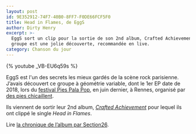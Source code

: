 ```yaml
---
layout: post
id: 9E352912-74F7-40B0-8FF7-F0DE66FCF5F0
title: Head in Flames, de EggS
author: Dirty Henry
excerpt: >-
  EggS sort un clip pour la sortie de son 2nd album, Crafted Achievement. Le
  groupe est une jolie découverte, recommandée en live.
category: Chanson du jour
---
```


{% youtube _VB-EU6q59s %}

EggS est l'un des secrets les mieux gardés de la scène rock parisienne. J’avais
découvert ce groupe à géométrie variable, dont le 1er EP date de 2018, lors du
[festival Pies Pala Pop](https://www.despieschicaillent.com/festival/pies-pala-pop-2024/),
en juin dernier, à Rennes, organisé par
[des pies chicaillent](https://www.despieschicaillent.com/).

Ils viennent de sortir leur 2nd album,
[_Crafted Achievement_](https://howlinbananarecords.bandcamp.com/album/crafted-achievement)
pour lequel ils ont clippé le single _Head in Flames_.

Lire
[la chronique de l’album par Section26](https://section-26.fr/eggs-crafted-achievement-howlin-banana-records-prefect-records/).
